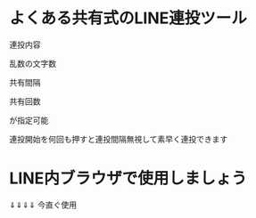 # よくある共有式のLINE連投ツール

連投内容

乱数の文字数

共有間隔

共有回数

が指定可能

連投開始を何回も押すと連投間隔無視して素早く連投できます

# LINE内ブラウザで使用しましょう
⇓⇓⇓⇓
<a herf=https://endroll2288-sys.github.io/RAID-LINE/>今直ぐ使用</a>
